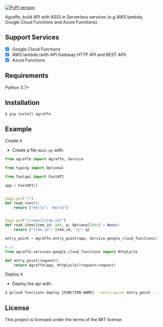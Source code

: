 
[![PyPI version](https://badge.fury.io/py/agraffe.svg)](https://badge.fury.io/py/agraffe)

Agraffe, build API with ASGI in Serverless services (e.g AWS lambda, Google Cloud Functions and Azure Functions).

## Support Services
- [x] Google Cloud Functions
- [x] AWS lambda (with API Gateway HTTP API and REST API)
- [x] Azure Functions

## Requirements

Python 3.7+

## Installation
```sh
$ pip install agraffe
```

## Example
Create it

- Create a file `main.py` with:

```python
from agraffe import Agraffe, Service

from typing import Optional

from fastapi import FastAPI

app = FastAPI()


@app.get("/")
def read_root():
    return {"Hello": "World"}


@app.get("/items/{item_id}")
def read_item(item_id: int, q: Optional[str] = None):
    return {"item_id": item_id, "q": q}

entry_point = Agraffe.entry_point(app, Service.google_cloud_functions)
```
```python
# or
from agraffe.services.google_cloud_functions import HttpCycle

def entry_point(request):
    return Agraffe(app, HttpCycle)(request=request)
```

Deploy it

- Deploy the api with:

```sh
$ gcloud functions deploy {FUNCTION NAME} --entry-point entry_point --runtime python37 --trigger-http --allow-unauthenticated
```

## License
This project is licensed under the terms of the MIT license.
